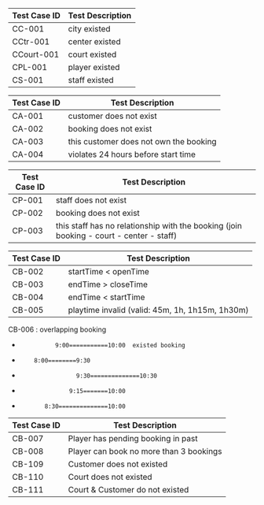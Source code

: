 Test Case ID | Test Description |
------------ | ---------------- | 
CC-001 | city existed |
CCtr-001 | center existed |
CCourt-001 | court existed | 
CPL-001 | player existed |
CS-001 | staff existed |

Test Case ID | Test Description |
------------ | ---------------- | 
CA-001 | customer does not exist |
CA-002 | booking does not exist |
CA-003 | this customer does not own the booking | 
CA-004 | violates 24 hours before start time |

Test Case ID | Test Description |
------------ | ---------------- | 
CP-001 | staff does not exist |
CP-002 | booking does not exist |
CP-003 | this staff has no relationship with the booking (join booking - court - center - staff) |

Test Case ID | Test Description |
------------ | ---------------- |
CB-002 | startTime < openTime | 
CB-003 | endTime > closeTime | 
CB-004 | endTime < startTime |  
CB-005 | playtime invalid (valid: 45m, 1h, 1h15m, 1h30m) |  

CB-006 : overlapping booking  
*               9:00===========10:00  existed booking    
*         8:00========9:30      
*                     9:30==============10:30        
*                   9:15=======10:00          
*            8:30==============10:00            

	
Test Case ID | Test Description |
------------ | ---------------- |
CB-007 | Player has pending booking in past |
CB-008 | Player can book no more than 3 bookings |
CB-109 | Customer does not existed |
CB-110 | Court does not existed |
CB-111 | Court & Customer do not existed |
	
